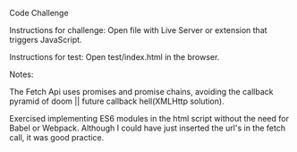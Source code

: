 Code Challenge

Instructions for challenge: Open file with Live Server or extension that triggers JavaScript.

Instructions for test:
Open test/index.html in the browser.

Notes:

The Fetch Api uses promises and promise chains, avoiding the callback pyramid of doom || future callback hell(XMLHttp solution).

Exercised implementing ES6 modules in the html script without the need for Babel or Webpack. Although I could have just inserted the url's in the fetch call, it was good practice.

